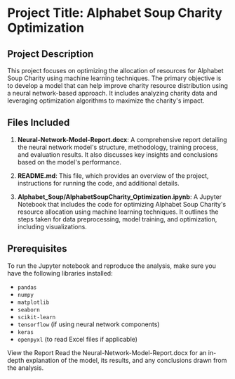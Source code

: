 # Project Title: Alphabet Soup Charity Optimization

## Project Description

This project focuses on optimizing the allocation of resources for Alphabet Soup Charity using machine learning techniques. The primary objective is to develop a model that can help improve charity resource distribution using a neural network-based approach. It includes analyzing charity data and leveraging optimization algorithms to maximize the charity's impact.

## Files Included

1. **Neural-Network-Model-Report.docx**: A comprehensive report detailing the neural network model's structure, methodology, training process, and evaluation results. It also discusses key insights and conclusions based on the model's performance.
   
2. **README.md**: This file, which provides an overview of the project, instructions for running the code, and additional details.

3. **Alphabet_Soup/AlphabetSoupCharity_Optimization.ipynb**: A Jupyter Notebook that includes the code for optimizing Alphabet Soup Charity's resource allocation using machine learning techniques. It outlines the steps taken for data preprocessing, model training, and optimization, including visualizations.


## Prerequisites

To run the Jupyter notebook and reproduce the analysis, make sure you have the following libraries installed:

- `pandas`
- `numpy`
- `matplotlib`
- `seaborn`
- `scikit-learn`
- `tensorflow` (if using neural network components)
- `keras`
- `openpyxl` (to read Excel files if applicable)

View the Report
Read the Neural-Network-Model-Report.docx for an in-depth explanation of the model, its results, and any conclusions drawn from the analysis.


